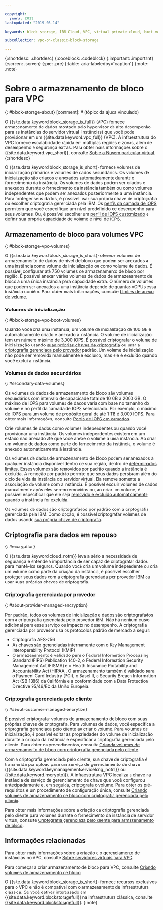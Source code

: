 ```yaml
---

copyright:
  years: 2019
lastupdated: "2019-06-14"

keywords: block storage, IBM Cloud, VPC, virtual private cloud, boot volume, data volume, volume, data storage, virtual server instance, instance, IOPS, HPCS, Key Protect

subcollection: vpc-on-classic-block-storage

---
```

{:shortdesc: .shortdesc}
{:codeblock: .codeblock}
{:important: .important}
{:screen: .screen}
{:pre: .pre}
{:table: .aria-labeledby="caption"}
{:note: .note}

# Sobre o armazenamento de bloco para VPC
{: #block-storage-about}
[comment]: # (tópico da ajuda vinculado)

O {{site.data.keyword.block_storage_is_full}} (VPC) fornece armazenamento de dados montado pelo hypervisor de alto desempenho para as instâncias do servidor virtual (instâncias) que você pode provisionar em um {{site.data.keyword.vpc_full}} (VPC). A infraestrutura do VPC fornece escalabilidade rápida em múltiplas regiões e zonas, além de desempenho e segurança extras. Para obter mais informações sobre o {{site.data.keyword.vpc_short}}, consulte [Sobre a Nuvem particular virtual](/docs/vpc-on-classic?topic=vpc-on-classic-about).
{:shortdesc}

O {{site.data.keyword.block_storage_is_short}} fornece volumes de inicialização primários e volumes de dados secundários. Os volumes de inicialização são criados e anexados automaticamente durante o fornecimento da instância. Os volumes de dados podem ser criados e anexados durante o fornecimento da instância também ou como volumes independentes que podem ser anexados posteriormente a uma instância. Para proteger seus dados, é possível usar sua própria chave de criptografia ou escolher criptografia gerenciada pela IBM. Os [perfis da camada de IOPS](/docs/vpc-on-classic-block-storage?topic=vpc-on-classic-block-storage-block-storage-profiles#tiers) permitem que você especifique um nível predefinido de desempenho para seus volumes. Ou, é possível escolher um [perfil de IOPS customizado](/docs/vpc-on-classic-block-storage?topic=vpc-on-classic-block-storage-block-storage-profiles#custom) e definir sua própria capacidade de volume e nível de IOPS.

## Armazenamento de bloco para volumes VPC
{: #block-storage-vpc-volumes}

O {{site.data.keyword.block_storage_is_short}} oferece volumes de armazenamento de dados de nível de bloco que podem ser anexados a uma instância como volume de inicialização ou como volume de dados. É possível configurar até 750 volumes de armazenamento de bloco por região. É possível anexar vários volumes de dados de armazenamento de bloco a uma única instância para capacidade extra. O número de volumes que podem ser anexados a uma instância depende de quantas vCPUs essa instância contém. Para obter mais informações, consulte [Limites de anexo de volume](/docs/vpc-on-classic-block-storage?topic=vpc-on-classic-block-storage-attaching-block-storage#vol-attach-limits).

### Volumes de inicialização
{: #block-storage-vpc-boot-volumes}

Quando você cria uma instância, um volume de inicialização de 100 GB é automaticamente criado e anexado à instância. O volume de inicialização tem um número máximo de 3.000 IOPS. É possível criptografar o volume de inicialização usando [suas próprias chaves de criptografia](#about-customer-managed-encrytion) ou usar a [criptografia gerenciada pelo provedor](#about-provider-managed-encryption) padrão. Um volume de inicialização não pode ser removido manualmente e excluído, mas ele é excluído quando você exclui a instância.

### Volumes de dados secundários
{: #secondary-data-volumes}

Os volumes de dados de armazenamento de bloco são volumes secundários com intervalo de capacidade total de 10 GB a 2000 GB. O máximo de IOPS para volumes de dados varia com base no tamanho do volume e no perfil da camada de IOPS selecionado. Por exemplo, o máximo de IOPS para um volume de propósito geral de até 1 TB é 3.000 IOPS. Para obter mais informações, consulte [Perfis de IOPS em camadas](/docs/vpc-on-classic-block-storage?topic=vpc-on-classic-block-storage-block-storage-profiles#tiers).

Crie volumes de dados como volumes independentes ou quando você provisionar uma instância. Os volumes independentes existem em um estado não anexado até que você anexe o volume a uma instância. Ao criar um volume de dados como parte do fornecimento da instância, o volume é anexado automaticamente à instância.  

Os volumes de dados de armazenamento de bloco podem ser anexados a qualquer instância disponível dentro de sua região, dentro de [determinados limites](/docs/vpc-on-classic-block-storage?topic=vpc-on-classic-block-storage-attaching-block-storage#vol-attach-limits). Esses volumes são removidos por padrão quando a instância é excluída. A remoção por padrão permite que seus dados persistam além do ciclo de vida da instância do servidor virtual. Ela remove somente a associação do volume com a instância. É possível excluir volumes de dados manualmente após eles serem removidos ou, ao criar um volume, é possível especificar que ele seja [removido e excluído automaticamente](/docs/vpc-on-classic-block-storage?topic=vpc-on-classic-block-storage-managing-block-storage#auto-delete) quando a instância for excluída.

Os volumes de dados são criptografados por padrão com a criptografia gerenciada pela IBM. Como opção, é possível criptografar volumes de dados usando [sua própria chave de criptografia](#about-customer-managed-encrytion).

## Criptografia para dados em repouso
{: #encryption}

O {{site.data.keyword.cloud_notm}} leva a sério a necessidade de segurança e entende a importância de ser capaz de criptografar dados para mantê-los seguros. Quando você cria um volume independente ou cria um volume como parte da criação da instância, é possível escolher proteger seus dados com a criptografia gerenciada por provedor IBM ou usar suas próprias chaves de criptografia.  

### Criptografia gerenciada por provedor
{: #about-provider-managed-encryption}

Por padrão, todos os volumes de inicialização e dados são criptografados com a criptografia gerenciada pelo provedor IBM. Não há nenhum custo adicional para esse serviço ou impacto no desempenho. A criptografia gerenciada por provedor usa os protocolos padrão de mercado a seguir:

* Criptografia AES-256
* As chaves são gerenciadas internamente com o Key Management Interoperability Protocol (KMIP)
* O armazenamento é validado para o Federal Information Processing Standard (FIPS) Publication 140-2, o Federal Information Security Management Act (FISMA) e o Health Insurance Portability and Accountability Act (HIPAA). O armazenamento também é validado para o Payment Card Industry (PCI), o Basel II, o Security Breach Information Act (SB 1386) da Califórnia e a conformidade com a Data Protection Directive 95/46/EC da União Europeia.

### Criptografia gerenciada pelo cliente
{: #about-customer-managed-encrytion}

É possível criptografar volumes de armazenamento de bloco com suas próprias chaves de criptografia. Para volumes de dados, você especifica a criptografia gerenciada pelo cliente ao criar o volume. Para volumes de inicialização, é possível editar as propriedades do volume de inicialização durante a criação da instância e especificar a criptografia gerenciada pelo cliente. Para obter os procedimentos, consulte [Criando volumes de armazenamento de bloco com criptografia gerenciada pelo cliente](/docs/vpc-on-classic-block-storage?topic=vpc-on-classic-block-storage-block-storage-encryption).

Com a criptografia gerenciada pelo cliente, sua chave de criptografia é transferida por upload para um serviço de gerenciamento de chave ({{site.data.keyword.keymanagementservicelong_notm}} ou {{site.data.keyword.hscrypto}}). A infraestrutura VPC localiza a chave na instância de serviço de gerenciamento de chave que você configurou antecipadamente e, em seguida, criptografa o volume. Para obter os pré-requisitos e um procedimento de configuração única, consulte [Criando volumes de armazenamento de bloco com criptografia gerenciada pelo cliente](/docs/vpc-on-classic-block-storage?topic=vpc-on-classic-block-storage-block-storage-encryption).

Para obter mais informações sobre a criação da criptografia gerenciada pelo cliente para volumes durante o fornecimento da instância de servidor virtual, consulte [Criptografia gerenciada pelo cliente para armazenamento de bloco](/docs/vpc-on-classic-vsi?topic=vpc-on-classic-vsi-storage#customer-managed-encryption-keys).

## Informações relacionadas

Para obter mais informações sobre a criação e o gerenciamento de instâncias no VPC, consulte [Sobre servidores virtuais para VPC](/docs/vpc-on-classic-vsi?topic=vpc-on-classic-vsi-virtual-private-cloud#virtual-private-cloud).

Para começar a criar armazenamento de bloco para VPC, consulte [Criando volumes de armazenamento de bloco](/docs/vpc-on-classic-block-storage?topic=vpc-on-classic-block-storage-creating-block-storage#creating-block-storage).

O {{site.data.keyword.block_storage_is_short}} fornece recursos exclusivos para o VPC e não é compatível com o armazenamento de infraestrutura clássica. Se você estiver interessado em {{site.data.keyword.blockstoragefull}} na infraestrutura clássica, consulte [{{site.data.keyword.blockstoragefull}}](/docs/infrastructure/BlockStorage?topic=BlockStorage-About).
{:note}
